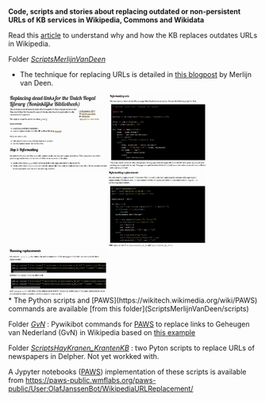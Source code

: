 **Code, scripts and stories about replacing outdated or non-persistent URLs of KB services in Wikipedia, Commons and Wikidata**

Read this [article](stories/Making%20references%20to%20Dutch%20newspapers%20in%20Wikipedia%20more%20sustainable.md) to understand why and how the KB replaces outdates URLs in Wikipedia.

Folder *[ScriptsMerlijnVanDeen](ScriptsMerlijnVanDeen)*
* The technique for replacing URLs is detailed in [this blogpost](https://web.archive.org/web/20200522204706/https://merlijn.vandeen.nl/2015/kb-replace-dead-links.html) by Merlijn van Deen.
<img src="stories/images/blogMvD_part1.jpg" align="left" width="200"/>
<img src="stories/images/blogMvD_part2.jpg" align="left" width="200"/>
<img src="stories/images/blogMvD_part3.jpg" align="left" width="200"/>
<img src="stories/images/blogMvD_part4.jpg" align="left" width="200"/><br clear="all">
* The Python scripts and [PAWS](https://wikitech.wikimedia.org/wiki/PAWS) commands are available [from this folder](ScriptsMerlijnVanDeen/scripts)

Folder *[GvN](GvN)* : Pywikibot commands for [PAWS](https://wikitech.wikimedia.org/wiki/PAWS) to replace links to Geheugen van Nederland (GvN) in Wikipedia based on [this example](https://www.mediawiki.org/wiki/Manual:Pywikibot/PAWS#A_real_script_example)

Folder *[ScriptsHayKranen_KrantenKB](ScriptsHayKranen_KrantenKB)* : two Pyton scripts to replace URLs of newspapers in Delpher. Not yet workked with.

A Jypyter notebooks ([PAWS](https://wikitech.wikimedia.org/wiki/PAWS)) implementation of these scripts is available from https://paws-public.wmflabs.org/paws-public/User:OlafJanssenBot/WikipediaURLReplacement/
